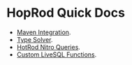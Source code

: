 # HopRod Quick Docs

 - [Maven Integration](maven/maven-integration.md).
 - [Type Solver](config/type-solver.md).
 - [HotRod Nitro Queries](nitro/nitro-queries.md).
 - [Custom LiveSQL Functions](livesql/custom-database-functions.md).
